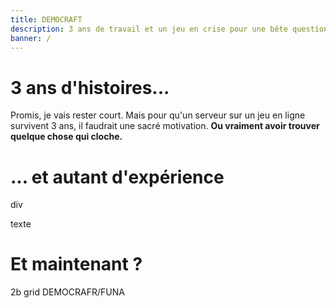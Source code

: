 ```yaml
---
title: DEMOCRAFT
description: 3 ans de travail et un jeu en crise pour une bête question d'éthique ~ voilà le speech.
banner: /
---
```


# 3 ans d'histoires...
Promis, je vais rester court. Mais pour qu'un serveur sur un jeu en ligne survivent 3 ans,
il faudrait une sacré motivation. **Ou vraiment avoir trouver quelque chose qui cloche.**

# ... et autant d'expérience
div

texte
# Et maintenant ?

2b grid DEMOCRAFR/FUNA
